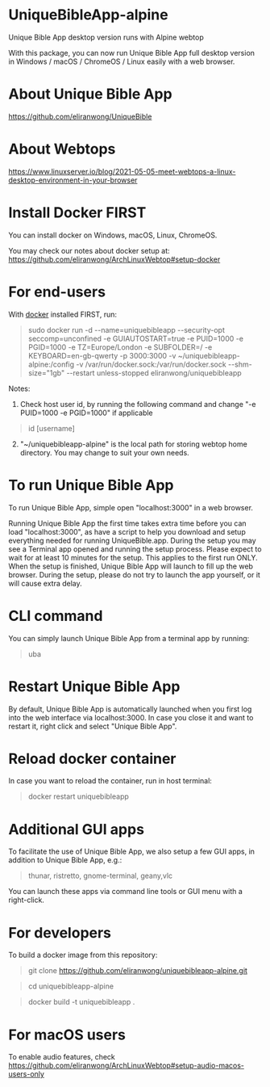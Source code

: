 # UniqueBibleApp-alpine
Unique Bible App desktop version runs with Alpine webtop

With this package, you can now run Unique Bible App full desktop version in Windows / macOS / ChromeOS / Linux easily with a web browser.

# About Unique Bible App
https://github.com/eliranwong/UniqueBible

# About Webtops
https://www.linuxserver.io/blog/2021-05-05-meet-webtops-a-linux-desktop-environment-in-your-browser

# Install Docker FIRST

You can install docker on Windows, macOS, Linux, ChromeOS.

You may check our notes about docker setup at: https://github.com/eliranwong/ArchLinuxWebtop#setup-docker

# For end-users

With <a href="https://www.docker.com">docker</a> installed FIRST, run:

> sudo docker run -d --name=uniquebibleapp --security-opt seccomp=unconfined -e GUIAUTOSTART=true -e PUID=1000 -e PGID=1000 -e TZ=Europe/London -e SUBFOLDER=/ -e KEYBOARD=en-gb-qwerty -p 3000:3000 -v ~/uniquebibleapp-alpine:/config -v /var/run/docker.sock:/var/run/docker.sock --shm-size="1gb" --restart unless-stopped eliranwong/uniquebibleapp

Notes:

1) Check host user id, by running the following command and change "-e PUID=1000 -e PGID=1000" if applicable

> id [username]

2) "~/uniquebibleapp-alpine" is the local path for storing webtop home directory.  You may change to suit your own needs. 

# To run Unique Bible App

To run Unique Bible App, simple open "localhost:3000" in a web browser.

Running Unique Bible App the first time takes extra time before you can load "localhost:3000", as have a script to help you download and setup everything needed for running UniqueBible.app.  During the setup you may see a Terminal app opened and running the setup process.  Please expect to wait for at least 10 minutes for the setup.  This applies to the first run ONLY.  When the setup is finished, Unique Bible App will launch to fill up the web browser.  During the setup, please do not try to launch the app yourself, or it will cause extra delay.

# CLI command

You can simply launch Unique Bible App from a terminal app by running:

> uba

# Restart Unique Bible App

By default, Unique Bible App is automatically launched when you first log into the web interface via localhost:3000.  In case you close it and want to restart it, right click and select "Unique Bible App".

# Reload docker container

In case you want to reload the container, run in host terminal:

> docker restart uniquebibleapp

# Additional GUI apps

To facilitate the use of Unique Bible App, we also setup a few GUI apps, in addition to Unique Bible App, e.g.:

> thunar, ristretto, gnome-terminal, geany,vlc

You can launch these apps via command line tools or GUI menu with a right-click.

# For developers

To build a docker image from this repository:

> git clone https://github.com/eliranwong/uniquebibleapp-alpine.git

> cd uniquebibleapp-alpine

> docker build -t uniquebibleapp .

# For macOS users

To enable audio features, check https://github.com/eliranwong/ArchLinuxWebtop#setup-audio-macos-users-only
